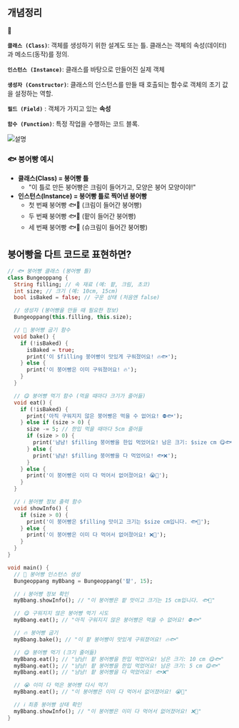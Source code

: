 ## 개념정리

<aside>
💬

**`클래스 (Class)`**: 객체를 생성하기 위한 설계도 또는 틀. 클래스는 객체의 속성(데이터)과 메소드(동작)를 정의.

**`인스턴스 (Instance)`**: 클래스를 바탕으로 만들어진 실제 객체

**`생성자 (Constructor)`**: 클래스의 인스턴스를 만들 때 호출되는 함수로 객체의 초기 값을 설정하는 역할.

**`필드 (Field)`** : 객체가 가지고 있는 **속성**

**`함수 (Function)`**: 특정 작업을 수행하는 코드 블록.

</aside>

 ![설명](https://github.com/complete0415Jiyoung/modu-3-dart-study/blob/master/assets/image/til/image32.png?raw=true)

### 🐟 붕어빵 예시

- **클래스(Class) = 붕어빵 틀**
    - "이 틀로 만든 붕어빵은 크림이 들어가고, 모양은 붕어 모양이야!"
- **인스턴스(Instance) = 붕어빵 틀로 찍어낸 붕어빵**
    - 첫 번째 붕어빵 🐟🍞 (크림이 들어간 붕어빵)
    - 두 번째 붕어빵 🐟🍞 (팥이 들어간 붕어빵)
    - 세 번째 붕어빵 🐟🍞 (슈크림이 들어간 붕어빵)

## 붕어빵을 다트 코드로 표현하면?

```dart
// 🐟 붕어빵 클래스 (붕어빵 틀)
class Bungeoppang {
  String filling; // 속 재료 (예: 팥, 크림, 초코)
  int size; // 크기 (예: 10cm, 15cm)
  bool isBaked = false; // 구운 상태 (처음엔 false)

  // 생성자 (붕어빵을 만들 때 필요한 정보)
  Bungeoppang(this.filling, this.size);

  // 🍞 붕어빵 굽기 함수
  void bake() {
    if (!isBaked) {
      isBaked = true;
      print('이 $filling 붕어빵이 맛있게 구워졌어요! 🔥🐟');
    } else {
      print('이 붕어빵은 이미 구워졌어요! 🔥');
    }
  }

  // 😋 붕어빵 먹기 함수 (먹을 때마다 크기가 줄어듦)
  void eat() {
    if (!isBaked) {
      print('아직 구워지지 않은 붕어빵은 먹을 수 없어요! ⛔🐟');
    } else if (size > 0) {
      size -= 5; // 한입 먹을 때마다 5cm 줄어듦
      if (size > 0) {
        print('냠냠! $filling 붕어빵을 한입 먹었어요! 남은 크기: $size cm 😋🐟');
      } else {
        print('냠냠! $filling 붕어빵을 다 먹었어요! 🐟❌');
      }
    } else {
      print('이 붕어빵은 이미 다 먹어서 없어졌어요! 😭🍞');
    }
  }

  // ℹ️ 붕어빵 정보 출력 함수
  void showInfo() {
    if (size > 0) {
      print('이 붕어빵은 $filling 맛이고 크기는 $size cm입니다. 🐟🍞');
    } else {
      print('이 붕어빵은 이미 다 먹어서 없어졌어요! ❌🍞');
    }
  }
}

void main() {
  // 🎨 붕어빵 인스턴스 생성
  Bungeoppang myBbang = Bungeoppang('팥', 15);

  // ℹ️ 붕어빵 정보 확인
  myBbang.showInfo(); // "이 붕어빵은 팥 맛이고 크기는 15 cm입니다. 🐟🍞"

  // 😋 구워지지 않은 붕어빵 먹기 시도
  myBbang.eat(); // "아직 구워지지 않은 붕어빵은 먹을 수 없어요! ⛔🐟"

  // 🔥 붕어빵 굽기
  myBbang.bake(); // "이 팥 붕어빵이 맛있게 구워졌어요! 🔥🐟"

  // 😋 붕어빵 먹기 (크기 줄어듦)
  myBbang.eat(); // "냠냠! 팥 붕어빵을 한입 먹었어요! 남은 크기: 10 cm 😋🐟"
  myBbang.eat(); // "냠냠! 팥 붕어빵을 한입 먹었어요! 남은 크기: 5 cm 😋🐟"
  myBbang.eat(); // "냠냠! 팥 붕어빵을 다 먹었어요! 🐟❌"

  // 😭 이미 다 먹은 붕어빵 다시 먹기
  myBbang.eat(); // "이 붕어빵은 이미 다 먹어서 없어졌어요! 😭🍞"

  // ℹ️ 최종 붕어빵 상태 확인
  myBbang.showInfo(); // "이 붕어빵은 이미 다 먹어서 없어졌어요! ❌🍞"
}

```